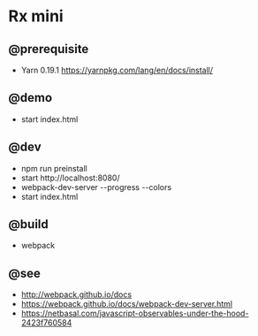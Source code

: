 # Rx mini

## @prerequisite
- Yarn 0.19.1 https://yarnpkg.com/lang/en/docs/install/

## @demo
- start index.html

## @dev

- npm run preinstall
- start http://localhost:8080/
- webpack-dev-server --progress --colors
- start index.html

## @build
- webpack

## @see
- http://webpack.github.io/docs
- https://webpack.github.io/docs/webpack-dev-server.html
- https://netbasal.com/javascript-observables-under-the-hood-2423f760584